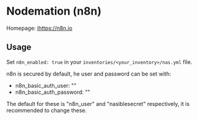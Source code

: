 # Nodemation (n8n)

Homepage: [ihttps://n8n.io](https://n8n.io)


## Usage

Set `n8n_enabled: true` in your `inventories/<your_inventory>/nas.yml` file.

n8n is secured by default, he user and password can be set with:
* n8n_basic_auth_user: "<user name>"
* n8n_basic_auth_password: "<user password>"

The default for these is "n8n_user" and "nasiblesecret" respectively, it is recommended to change these.
